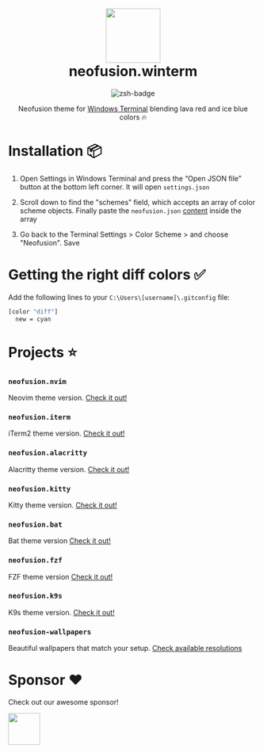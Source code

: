 <div align="center">
    <h1>
        <img src="https://i.ibb.co/cyp4vvL/logo.jpg" width="110" />
        <br />neofusion.winterm
    </h1>
</div>

<p align="center">
    <img src="https://img.shields.io/badge/Windows-Terminal-black.svg?style=for-the-badge&logo=zsh&logoColor=white" alt="zsh-badge" />
</p>

<p align="center">
    Neofusion theme for <a href="https://apps.microsoft.com/detail/9n0dx20hk701" target="_blank">Windows Terminal</a> blending lava red and ice blue colors 🔥
</p>

<p align="center">
    <!-- <img src="" alt="neofusion" /> -->
</p>

# Installation 📦

1. Open Settings in Windows Terminal and press the “Open JSON file” button at the bottom left corner. It will open `settings.json`

2. Scroll down to find the "schemes" field, which accepts an array of color scheme objects. Finally paste the `neofusion.json` [content](https://github.com/diegoulloao/neofusion.winterm/blob/main/neofusion.json) inside the array

3. Go back to the Terminal Settings > Color Scheme > and choose "Neofusion". Save



# Getting the right diff colors ✅

Add the following lines to your `C:\Users\[username]\.gitconfig` file:

```bash
[color "diff"]
  new = cyan
```

# Projects ⭐

### `neofusion.nvim`

Neovim theme version. [Check it out!](https://github.com/diegoulloao/neofusion.nvim)

### `neofusion.iterm`

iTerm2 theme version. [Check it out!](https://github.com/diegoulloao/neofusion.iterm)

### `neofusion.alacritty`

Alacritty theme version. [Check it out!](https://github.com/diegoulloao/neofusion.alacritty)

### `neofusion.kitty`

Kitty theme version. [Check it out!](https://github.com/diegoulloao/neofusion.kitty)

### `neofusion.bat`

Bat theme version [Check it out!](https://github.com/diegoulloao/neofusion.bat/)

### `neofusion.fzf`

FZF theme version [Check it out!](https://github.com/diegoulloao/neofusion.fzf/)

### `neofusion.k9s`

K9s theme version. [Check it out!](https://github.com/diegoulloao/neofusion.k9s)

### `neofusion-wallpapers`

Beautiful wallpapers that match your setup. [Check available resolutions](https://github.com/diegoulloao/neofusion-wallpapers?tab=readme-ov-file)

# Sponsor ❤️

Check out our awesome sponsor!

<div>
  <a href="https://github.com/NeckBeardPrince" target="_blank">
    <img src="https://avatars.githubusercontent.com/u/6558867" width="64" height="64" />
  </a>
</div>
